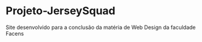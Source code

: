 # Projeto-JerseySquad
Site desenvolvido para a conclusão da matéria de Web Design da faculdade Facens

